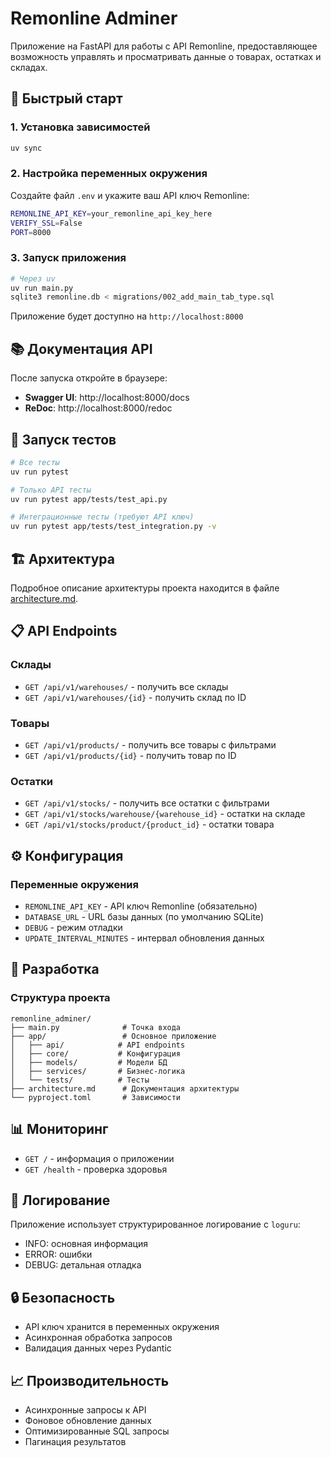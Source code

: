 # Remonline Adminer

Приложение на FastAPI для работы с API Remonline, предоставляющее возможность управлять и просматривать данные о товарах, остатках и складах.

## 🚀 Быстрый старт

### 1. Установка зависимостей
```bash
uv sync
```

### 2. Настройка переменных окружения
Создайте файл `.env` и укажите ваш API ключ Remonline:
```bash
REMONLINE_API_KEY=your_remonline_api_key_here
VERIFY_SSL=False
PORT=8000
```

### 3. Запуск приложения
```bash
# Через uv
uv run main.py
sqlite3 remonline.db < migrations/002_add_main_tab_type.sql

```

Приложение будет доступно на `http://localhost:8000`

## 📚 Документация API

После запуска откройте в браузере:
- **Swagger UI**: http://localhost:8000/docs
- **ReDoc**: http://localhost:8000/redoc

## 🧪 Запуск тестов

```bash
# Все тесты
uv run pytest

# Только API тесты
uv run pytest app/tests/test_api.py

# Интеграционные тесты (требуют API ключ)
uv run pytest app/tests/test_integration.py -v
```

## 🏗️ Архитектура

Подробное описание архитектуры проекта находится в файле [architecture.md](./architecture.md).

## 📋 API Endpoints

### Склады
- `GET /api/v1/warehouses/` - получить все склады
- `GET /api/v1/warehouses/{id}` - получить склад по ID

### Товары
- `GET /api/v1/products/` - получить все товары с фильтрами
- `GET /api/v1/products/{id}` - получить товар по ID

### Остатки
- `GET /api/v1/stocks/` - получить все остатки с фильтрами
- `GET /api/v1/stocks/warehouse/{warehouse_id}` - остатки на складе
- `GET /api/v1/stocks/product/{product_id}` - остатки товара

## ⚙️ Конфигурация

### Переменные окружения
- `REMONLINE_API_KEY` - API ключ Remonline (обязательно)
- `DATABASE_URL` - URL базы данных (по умолчанию SQLite)
- `DEBUG` - режим отладки
- `UPDATE_INTERVAL_MINUTES` - интервал обновления данных

## 🔧 Разработка

### Структура проекта
```
remonline_adminer/
├── main.py              # Точка входа
├── app/                 # Основное приложение
│   ├── api/            # API endpoints
│   ├── core/           # Конфигурация
│   ├── models/         # Модели БД
│   ├── services/       # Бизнес-логика
│   └── tests/          # Тесты
├── architecture.md      # Документация архитектуры
└── pyproject.toml       # Зависимости
```

## 📊 Мониторинг

- `GET /` - информация о приложении
- `GET /health` - проверка здоровья

## 🐛 Логирование

Приложение использует структурированное логирование с `loguru`:
- INFO: основная информация
- ERROR: ошибки
- DEBUG: детальная отладка

## 🔒 Безопасность

- API ключ хранится в переменных окружения
- Асинхронная обработка запросов
- Валидация данных через Pydantic

## 📈 Производительность

- Асинхронные запросы к API
- Фоновое обновление данных
- Оптимизированные SQL запросы
- Пагинация результатов
